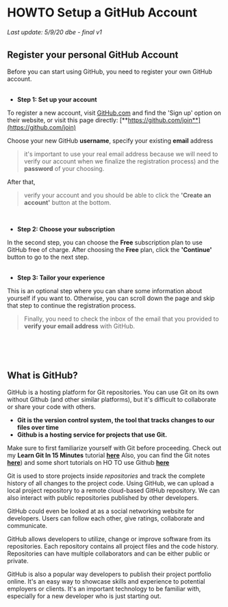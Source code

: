 # **HOWTO Setup a GitHub Account**
###### Last update: 5/9/20 dbe - final v1

## Register your personal GitHub Account
Before you can start using GitHub, you need to register your own GitHub account.  
</br>

- **Step 1: Set up your account**

To register a new account, visit [GitHub.com](http://github.com) and find the 'Sign up' option on their website, 
or visit this page directly: [**https://github.com/join**](https://github.com/join)

Choose your new GitHub **username**, specify your existing **email** address 
> it's important to use your real email address because we will need to verify our account when we finalize the registration process)
and the **password** of your choosing.

After that, 
> verify your account and you should be able to click the **'Create an account'** button at the bottom.  
</br>

- **Step 2: Choose your subscription**

In the second step, you can choose the **Free** subscription plan to use GitHub free of charge.
After choosing the **Free** plan, click the **'Continue'** button to go to the next step.  
</br>

- **Step 3: Tailor your experience**

This is an optional step where you can share some information about yourself if you want to. 
Otherwise, you can scroll down the page and skip that step to continue the registration process.

> Finally, you need to check the inbox of the email that you provided to **verify your email address** with GitHub.  
</br>
</br>
</br>
  
## What is GitHub?

GitHub is a hosting platform for Git repositories.  You can use Git on its own without Github (and other similar platforms), but it's difficult to collaborate or share your code with others.

- **Git is the version control system, the tool that tracks changes to our files over time**
- **Github is a hosting service for projects that use Git.**

Make sure to first familiarize yourself with Git before proceeding.
Check out my **Learn Git In 15 Minutes** tutorial [**here**](https://www.youtube.com/watch?v=USjZcfj8yxE) 
Also, you can find the Git notes [**here**](https://www.notion.so/Introduction-to-Git-ac396a0697704709a12b6a0e545db049)) and some short tutorials on HO TO use Github [**here**](https://guides.github.com/)

Git is used to store projects inside *repositories* and track the complete history of all changes to the project code. Using GitHub, we can upload a local project repository to a remote cloud-based GitHub repository. We can also interact with public repositories published by other developers.

GitHub could even be looked at as a social networking website for developers. Users can follow each other, give ratings, collaborate and communicate.

GitHub allows developers to utilize, change or improve software from its repositories. Each repository contains all project files and the code history. Repositories can have multiple collaborators and can be either public or private.

GitHub is also a popular way developers to publish their project portfolio online. It's an easy way to showcase skills and experience to potential employers or clients.  It's an important technology to be familiar with, especially for a new developer who is just starting out.
